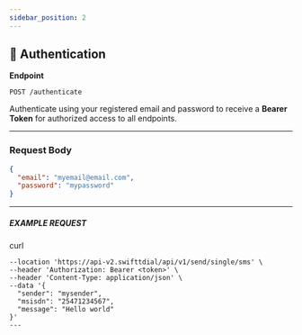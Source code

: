 ```yaml
---
sidebar_position: 2
---
```


## 🔐 Authentication

**Endpoint**

`POST /authenticate`

Authenticate using your registered email and password to receive a **Bearer Token** for authorized access to all endpoints.

---

### Request Body
```json
{
  "email": "myemail@email.com",
  "password": "mypassword"
}
```
---

##### EXAMPLE REQUEST  
curl  
```curl
--location 'https://api-v2.swifttdial/api/v1/send/single/sms' \
--header 'Authorization: Bearer <token>' \
--header 'Content-Type: application/json' \
--data '{
  "sender": "mysender",
  "msisdn": "25471234567",
  "message": "Hello world"
}'
---

